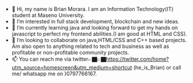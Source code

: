 - 👋 Hi, my name is Brian Morara. I am an Information Technology(IT) student at Maseno University.
- 👀 I’m interested in full stack development, blockchain and new ideas.
- 🌱 I’m currently learning java and looking forward to get my hands on javascript to perfect my frontend abilities.(I am good at HTML and CSS).
- 💞️ I’m looking to collaborate on java,HTML/CSS and C++ based projects. Am also open to anything related to tech and business
      as well as profitable or  non-profitable community projects.
- 📫 You can reach me via twitter👉🏿👉🏿https://twitter.com/home?utm_source=homescreen&utm_medium=shortcut (he_is_Brian) or call me/ whatsapp me on )0797766167.

<!---
BrianMorara/BrianMorara is a ✨ special ✨ repository because its `README.md` (this file) appears on your GitHub profile.
You can click the Preview link to take a look at your changes.
--->
